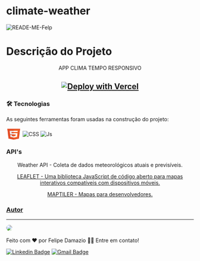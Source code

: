 # climate-weather


![READE-ME-Felp](https://github.com/felipedamazio/climate-weather/assets/71530559/f01f42f0-44ee-47c3-9bdb-e75a4bdca601)


# Descrição do Projeto
<p align="center">APP CLIMA TEMPO RESPONSIVO </p>


<h2 align="center">

   [![Deploy with Vercel](https://vercel.com/button)](https://climate-weather.vercel.app/)
   
</h2>

### 🛠 Tecnologias
As seguintes ferramentas foram usadas na construção do projeto:
<br>
<br>
 <img align="center" alt="HTML" height="30" width="40" src="https://raw.githubusercontent.com/devicons/devicon/master/icons/html5/html5-original.svg">
  <img align="center" alt="CSS" height="30" width="40" src="https://cdn.jsdelivr.net/gh/devicons/devicon/icons/css3/css3-original.svg">
  <img align="center" alt="Js" height="30" width="40" src="https://cdn.jsdelivr.net/gh/devicons/devicon/icons/javascript/javascript-original.svg">

### API's
<p align="center">Weather API - Coleta de dados meteorológicos atuais e previsíveis.
<a href="https://openweathermap.org/api"></p>
<p align="center">LEAFLET - Uma biblioteca JavaScript de código aberto
para mapas interativos compatíveis com dispositivos móveis.
<a href="https://leafletjs.com/examples/quick-start/"></p>
<p align="center">MAPTILER - Mapas para desenvolvedores.
<a href="https://leafletjs.com/examples/quick-start/"></p>


### Autor
---

<a href="https://www.linkedin.com/in/felipe-damazio/">
<img width="200" style="border-radius: 50%;" src="https://media.licdn.com/dms/image/C4D03AQFVFuMXM17RQA/profile-displayphoto-shrink_800_800/0/1661115635906?e=1704931200&v=beta&t=W3bIvF5zZeZb9HMziuCqGMJ_HuF2qXDgf-sREV8VIsQ">  
 </a>
 


Feito com ❤️ por Felipe Damazio 👋🏽 Entre em contato!

[![Linkedin Badge](https://img.shields.io/badge/-Felipe-blue?style=flat-square&logo=Linkedin&logoColor=white&link=https://www.linkedin.com/in/felipe-damazio/)](https://www.linkedin.com/in/felipe-damazio/) 
[![Gmail Badge](https://img.shields.io/badge/-lipjb@hotmail.com-c14438?style=flat-square&logo=Gmail&logoColor=white&link=mailto:lipjb@hotmail.com)](mailto:lipjb@hotmail.com)





